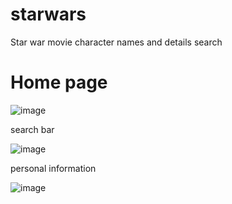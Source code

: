 # starwars
Star war movie character names and details search
# Home page
![image](https://user-images.githubusercontent.com/20416765/191053349-14791964-c49f-4e1a-b7a5-1018f98d5bc8.png)

search bar

![image](https://user-images.githubusercontent.com/20416765/191053440-3467ccd6-28f2-408e-8941-2d5be93db54f.png)

personal information

![image](https://user-images.githubusercontent.com/20416765/191053514-3df78609-aec3-40a4-a6ac-0ec0d03fa709.png)
